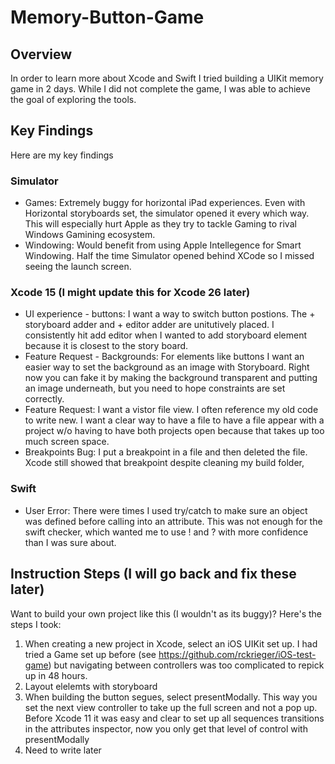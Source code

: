 # Memory-Button-Game

## Overview
In order to learn more about Xcode and Swift I tried building a UIKit memory game in 2 days. While I did not complete the game, I was able to achieve the goal of exploring the tools.


## Key Findings
Here are my key findings
### Simulator
- Games: Extremely buggy for horizontal iPad experiences. Even with Horizontal storyboards set, the simulator opened it every which way. This will especially hurt Apple as they try to tackle Gaming to rival Windows Gamining ecosystem.
- Windowing: Would benefit from using Apple Intellegence for Smart Windowing. Half the time Simulator opened behind XCode so I missed seeing the launch screen.
### Xcode 15  (I might update this for Xcode 26 later)
- UI experience - buttons: I want a way to switch button postions. The + storyboard adder and + editor adder are unitutively placed. I consistently hit add editor when I wanted to add storyboard element because it is closest to the story board.
- Feature Request - Backgrounds: For elements like buttons I want an easier way to set the background as an image with Storyboard. Right now you can fake it by making the background transparent and putting an image underneath, but you need to hope constraints are set correctly.
- Feature Request: I want a vistor file view. I often reference my old code to write new. I want a clear way to have a file to have a file appear with a project w/o having to have both projects open because that takes up too much screen space.
- Breakpoints Bug: I put a breakpoint in a file and then deleted the file. Xcode still showed that breakpoint despite cleaning my build folder,
### Swift
- User Error: There were times I used try/catch to make sure an object was defined before calling into an attribute. This was not enough for the swift checker, which wanted me to use ! and ? with more confidence than I was sure about.

## Instruction Steps (I will go back and fix these later)
Want to build your own project like this (I wouldn't as its buggy)? Here's the steps I took:
</br>
1. When creating a new project in Xcode, select an iOS UIKit set up. I had tried a Game set up before (see https://github.com/rckrieger/iOS-test-game) but navigating between controllers was too complicated to repick up in 48 hours.
2. Layout elelemts with storyboard
3. When building the button segues, select presentModally. This way you set the next view controller to take up the full screen and not a pop up. Before Xcode 11 it was easy and clear to set up all sequences transitions in the attributes inspector, now you only get that level of control with presentModally
4. Need to write later
